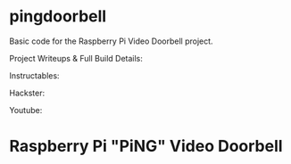 # pingdoorbell
Basic code for the Raspberry Pi Video Doorbell project.

Project Writeups & Full Build Details:

Instructables:

Hackster:

Youtube:

# Raspberry Pi "PiNG" Video Doorbell


